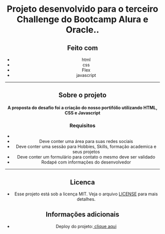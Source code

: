 

<h1 align="center">Projeto desenvolvido para o terceiro Challenge do Bootcamp Alura e Oracle..</h1>
<div align="center">




<div>
  <h2>Feito com</h2>
  <ul>
    <li>html</li>
    <li>css</li>
    <li>Flex</li>
    <li>javascript</li>
  </ul> 
</div>
<hr>
<h2>Sobre o projeto</h2>

<h4>A proposta do desafio foi a criação do nosso portifólio utilizando HTML, CSS e Javascript</h4>
<h3>Requisitos</h3>
<ul>
<li
Deve ser responsivo</li>
<li>Deve conter uma área para suas redes sociais</li>
<li>Deve conter uma sessão para Hobbies, Skills, formação academica e seus projetos</li>
<li>Deve conter um formulário para contato o mesmo deve ser validado</li>
<li>Rodapé com informações do desenvolvedor</li>
</ul>
<hr>
<h2>Licenca</h2>
<ul>
<li><span>Esse projeto está sob a licença MIT. Veja o arquivo </span><a href="">LICENSE</a><span> para mais detalhes.</span></li>
</ul>


<h2>Informações adicionais</h2>

 <ul>
  <li>Deploy do projeto:<a href=""> clique aqui</a></li></ul> 
